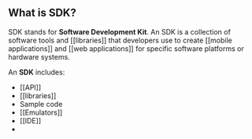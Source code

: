 
## What is SDK?

SDK stands for **Software Development Kit**. An SDK is a collection of software tools and [[libraries]] that developers use to create [[mobile applications]] and [[web applications]] for specific software platforms or hardware systems.

An **SDK** includes:
- [[API]]
- [[libraries]]
- Sample code
- [[Emulators]]
- [[IDE]]
- 